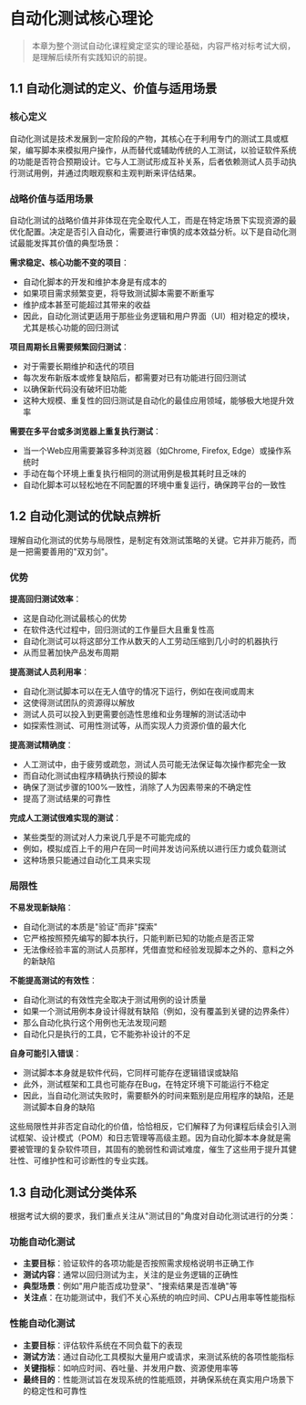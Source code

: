 # 自动化测试核心理论

> 本章为整个测试自动化课程奠定坚实的理论基础，内容严格对标考试大纲，是理解后续所有实践知识的前提。

## 1.1 自动化测试的定义、价值与适用场景

### 核心定义

自动化测试是技术发展到一定阶段的产物，其核心在于利用专门的测试工具或框架，编写脚本来模拟用户操作，从而替代或辅助传统的人工测试，以验证软件系统的功能是否符合预期设计。它与人工测试形成互补关系，后者依赖测试人员手动执行测试用例，并通过肉眼观察和主观判断来评估结果。

### 战略价值与适用场景

自动化测试的战略价值并非体现在完全取代人工，而是在特定场景下实现资源的最优化配置。决定是否引入自动化，需要进行审慎的成本效益分析。以下是自动化测试最能发挥其价值的典型场景：

**需求稳定、核心功能不变的项目**：
- 自动化脚本的开发和维护本身是有成本的
- 如果项目需求频繁变更，将导致测试脚本需要不断重写
- 维护成本甚至可能超过其带来的收益
- 因此，自动化测试更适用于那些业务逻辑和用户界面（UI）相对稳定的模块，尤其是核心功能的回归测试

**项目周期长且需要频繁回归测试**：
- 对于需要长期维护和迭代的项目
- 每次发布新版本或修复缺陷后，都需要对已有功能进行回归测试
- 以确保新代码没有破坏旧功能
- 这种大规模、重复性的回归测试是自动化的最佳应用领域，能够极大地提升效率

**需要在多平台或多浏览器上重复执行测试**：
- 当一个Web应用需要兼容多种浏览器（如Chrome, Firefox, Edge）或操作系统时
- 手动在每个环境上重复执行相同的测试用例是极其耗时且乏味的
- 自动化脚本可以轻松地在不同配置的环境中重复运行，确保跨平台的一致性

## 1.2 自动化测试的优缺点辨析

理解自动化测试的优势与局限性，是制定有效测试策略的关键。它并非万能药，而是一把需要善用的"双刃剑"。

### 优势

**提高回归测试效率**：
- 这是自动化测试最核心的优势
- 在软件迭代过程中，回归测试的工作量巨大且重复性高
- 自动化测试可以将这部分工作从数天的人工劳动压缩到几小时的机器执行
- 从而显著加快产品发布周期

**提高测试人员利用率**：
- 自动化测试脚本可以在无人值守的情况下运行，例如在夜间或周末
- 这使得测试团队的资源得以解放
- 测试人员可以投入到更需要创造性思维和业务理解的测试活动中
- 如探索性测试、可用性测试等，从而实现人力资源价值的最大化

**提高测试精确度**：
- 人工测试中，由于疲劳或疏忽，测试人员可能无法保证每次操作都完全一致
- 而自动化测试由程序精确执行预设的脚本
- 确保了测试步骤的100%一致性，消除了人为因素带来的不确定性
- 提高了测试结果的可靠性

**完成人工测试很难实现的测试**：
- 某些类型的测试对人力来说几乎是不可能完成的
- 例如，模拟成百上千的用户在同一时间并发访问系统以进行压力或负载测试
- 这种场景只能通过自动化工具来实现

### 局限性

**不易发现新缺陷**：
- 自动化测试的本质是"验证"而非"探索"
- 它严格按照预先编写的脚本执行，只能判断已知的功能点是否正常
- 无法像经验丰富的测试人员那样，凭借直觉和经验发现脚本之外的、意料之外的新缺陷

**不能提高测试的有效性**：
- 自动化测试的有效性完全取决于测试用例的设计质量
- 如果一个测试用例本身设计得就有缺陷（例如，没有覆盖到关键的边界条件）
- 那么自动化执行这个用例也无法发现问题
- 自动化只是执行的工具，它不能弥补设计的不足

**自身可能引入错误**：
- 测试脚本本身就是软件代码，它同样可能存在逻辑错误或缺陷
- 此外，测试框架和工具也可能存在Bug，在特定环境下可能运行不稳定
- 因此，当自动化测试失败时，需要额外的时间来甄别是应用程序的缺陷，还是测试脚本自身的缺陷

这些局限性并非否定自动化的价值，恰恰相反，它们解释了为何课程后续会引入测试框架、设计模式（POM）和日志管理等高级主题。因为自动化脚本本身就是需要被管理的复杂软件项目，其固有的脆弱性和调试难度，催生了这些用于提升其健壮性、可维护性和可诊断性的专业实践。

## 1.3 自动化测试分类体系

根据考试大纲的要求，我们重点关注从"测试目的"角度对自动化测试进行的分类：

### 功能自动化测试
- **主要目标**：验证软件的各项功能是否按照需求规格说明书正确工作
- **测试内容**：通常以回归测试为主，关注的是业务逻辑的正确性
- **典型场景**：例如"用户能否成功登录"、"搜索结果是否准确"等
- **关注点**：在功能测试中，我们不关心系统的响应时间、CPU占用率等性能指标

### 性能自动化测试
- **主要目标**：评估软件系统在不同负载下的表现
- **测试方法**：通过自动化工具模拟大量用户或请求，来测试系统的各项性能指标
- **关键指标**：如响应时间、吞吐量、并发用户数、资源使用率等
- **最终目的**：性能测试旨在发现系统的性能瓶颈，并确保系统在真实用户场景下的稳定性和可靠性


